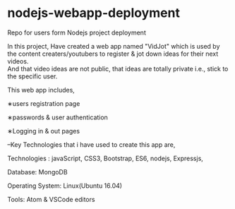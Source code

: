 # nodejs-webapp-deployment
Repo for users form Nodejs project deployment


In this project, Have created a web app named "VidJot" which is used by the content creaters/youtubers 
to register & jot down ideas for their next videos.  
And that video ideas are not public, that ideas are totally private i.e., stick to the specific user.

This web app includes,

∗users registration page

∗passwords & user authentication

∗Logging in & out pages


–Key Technologies that i have used to create this app are, 

Technologies :  javaScript, CSS3, Bootstrap, ES6, nodejs, Expressjs,

Database: MongoDB

Operating System: Linux(Ubuntu 16.04)

Tools: Atom & VSCode editors
